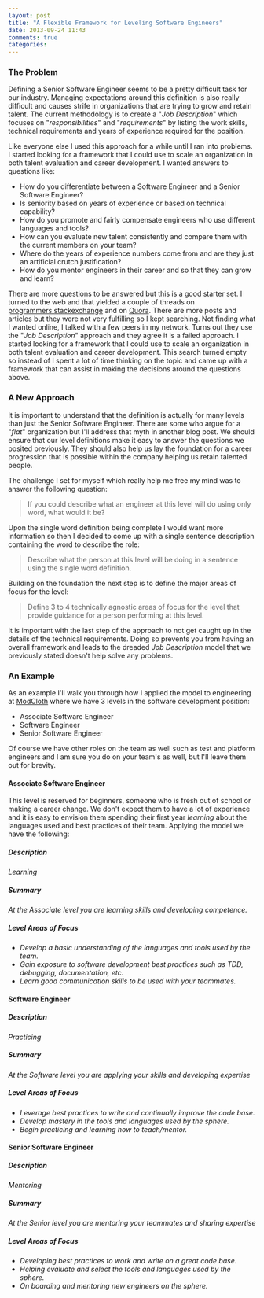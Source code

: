 ```yaml
---
layout: post
title: "A Flexible Framework for Leveling Software Engineers"
date: 2013-09-24 11:43
comments: true
categories: 
---
```


### The Problem

Defining a Senior Software Engineer seems to be a pretty difficult task for our industry.  Managing
expectations around this definition is also really difficult and causes strife in organizations that
are trying to grow and retain talent.  The current methodology is to create a "_Job Description_"
which focuses on "_responsibilities_" and "_requirements_" by listing the work skills, technical
requirements and years of experience required for the position.

<!-- more -->

Like everyone else I used this approach for a while until I ran into problems.  I started looking
for a framework that I could use to scale an organization in both talent evaluation and career
development.  I wanted answers to questions like:

* How do you differentiate between a Software Engineer and a Senior Software Engineer?
* Is seniority based on years of experience or based on technical capability?
* How do you promote and fairly compensate engineers who use different languages and tools?
* How can you evaluate new talent consistently and compare them with the current members on your team?
* Where do the years of experience numbers come from and are they just an artificial crutch
  justification?
* How do you mentor engineers in their career and so that they can grow and learn?

There are more questions to be answered but this is a good starter set.  I turned to the web and
that yielded a couple of threads on
[programmers.stackexchange](http://programmers.stackexchange.com/questions/14914/whats-the-difference-between-entry-level-jr-sr-developers)
and on
[Quora](http://www.quora.com/When-does-a-software-developer-become-a-senior-software-developer).
There are more posts and articles but they were not very fulfilling so I kept searching.  Not
finding what I wanted online, I talked with a few peers in my network. Turns out they use the "_Job
Description_" approach and they agree it is a failed approach.  I started looking for a framework
that I could use to scale an organization in both talent evaluation and career development.  This
search turned empty so instead of I spent a lot of time thinking on the topic and came up with a
framework that can assist in making the decisions around the questions above.

### A New Approach

It is important to understand that the definition is actually for many levels than just the Senior
Software Engineer.  There are some who argue for a "_flat_" organization but I'll address that myth
in another blog post.  We should ensure that our level definitions make it easy to answer the
questions we posited previously.  They should also help us lay the foundation for a career
progression that is possible within the company helping us retain talented people.

The challenge I set for myself which really help me free my mind was to answer the following
question:

> If you could describe what an engineer at this level will do using only word, what would it be?

Upon the single word definition being complete I would want more information so then I decided to
come up with a single sentence description containing the word to describe the role: 

> Describe what the person at this level will be doing in a sentence using the single word
> definition.

Building on the foundation the next step is to define the major areas of focus for the level:

> Define 3 to 4 technically agnostic areas of focus for the level that provide guidance for a person
> performing at this level.

It is important with the last step of the approach to not get caught up in the details of the
technical requirements.  Doing so prevents you from having an overall framework and leads to the
dreaded _Job Description_ model that we previously stated doesn't help solve any problems.

### An Example

As an example I'll walk you through how I applied the model to engineering at 
[ModCloth](http://www.modcloth.com) where we have 3 levels in the software development position:

* Associate Software Engineer
* Software Engineer
* Senior Software Engineer

Of course we have other roles on the team as well such as test and platform engineers and I am sure
you do on your team's as well, but I'll leave them out for brevity. 

#### Associate Software Engineer

This level is reserved for beginners, someone who is fresh out of school or making a career change.
We don't expect them to have a lot of experience and it is easy to envision them spending their
first year _learning_ about the languages used and best practices of their team.  Applying the model
we have the following: 

##### Description

_Learning_

##### Summary

_At the Associate level you are learning skills and developing competence._

##### Level Areas of Focus

* _Develop a basic understanding of the languages and tools used by the team._
* _Gain exposure to software development best practices such as TDD, debugging, documentation, etc._
* _Learn good communication skills to be used with your teammates._

#### Software Engineer

##### Description

_Practicing_

##### Summary

_At the Software level you are applying your skills and developing expertise_

##### Level Areas of Focus

* _Leverage best practices to write and continually improve the code base._
* _Develop mastery in the tools and languages used by the sphere._
* _Begin practicing and learning how to teach/mentor._

#### Senior Software Engineer

##### Description

_Mentoring_

##### Summary

_At the Senior level you are mentoring your teammates and sharing expertise_

##### Level Areas of Focus

* _Developing best practices to work and write on a great code base._
* _Helping evaluate and select the tools and languages used by the sphere._
* _On boarding and mentoring new engineers on the sphere._


